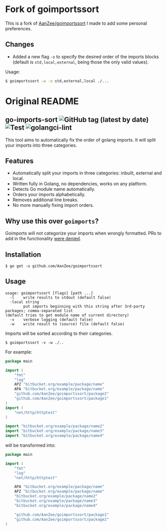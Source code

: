 # Fork of goimportssort

This is a fork of [AanZee/goimportssort](https://github.com/jmartac/goimports-sort) I made to add some personal preferences.

## Changes

-  Added a new flag `-o` to specify the desired order of the imports blocks (default is `std,local,external`, being those the only valid values).

Usage:

```bash
$ goimportssort -w -o std,external,local ./...
```

# Original README

## go-imports-sort ![GitHub tag (latest by date)](https://img.shields.io/github/v/tag/AanZee/goimportssort) ![Test](https://github.com/AanZee/goimportssort/workflows/Test/badge.svg) ![golangci-lint](https://github.com/AanZee/goimportssort/workflows/golangci-lint/badge.svg)

This tool aims to automatically fix the order of golang imports. It will split your imports into three categories.

## Features

-  Automatically split your imports in three categories: inbuilt, external and local.
-  Written fully in Golang, no dependencies, works on any platform.
-  Detects Go module name automatically.
-  Orders your imports alphabetically.
-  Removes additional line breaks.
-  No more manually fixing import orders.

## Why use this over `goimports`?

Goimports will not categorize your imports when wrongly formatted. PRs to add in the functionality [were denied](https://github.com/golang/tools/pull/68#issuecomment-450897493).

## Installation

```
$ go get -u github.com/AanZee/goimportssort
```

## Usage

```
usage: goimportssort [flags] [path ...]
  -l    write results to stdout (default false)
  -local string
        put imports beginning with this string after 3rd-party packages; comma-separated list
(default tries to get module name of current directory)
  -v    verbose logging (default false)
  -w    write result to (source) file (default false)
```

Imports will be sorted according to their categories.

```
$ goimportssort -v -w ./..
```

For example:

```go
package main

import (
	"fmt"
	"log"
	APZ "bitbucket.org/example/package/name"
	APA "bitbucket.org/example/package/name"
	"github.com/AanZee/goimportssort/package2"
	"github.com/AanZee/goimportssort/package1"
)
import (
	"net/http/httptest"
)

import "bitbucket.org/example/package/name2"
import "bitbucket.org/example/package/name3"
import "bitbucket.org/example/package/name4"
```

will be transformed into:

```go
package main

import (
    "fmt"
    "log"
    "net/http/httptest"

    APA "bitbucket.org/example/package/name"
    APZ "bitbucket.org/example/package/name"
    "bitbucket.org/example/package/name2"
    "bitbucket.org/example/package/name3"
    "bitbucket.org/example/package/name4"

    "github.com/AanZee/goimportssort/package1"
    "github.com/AanZee/goimportssort/package2"
)
```
